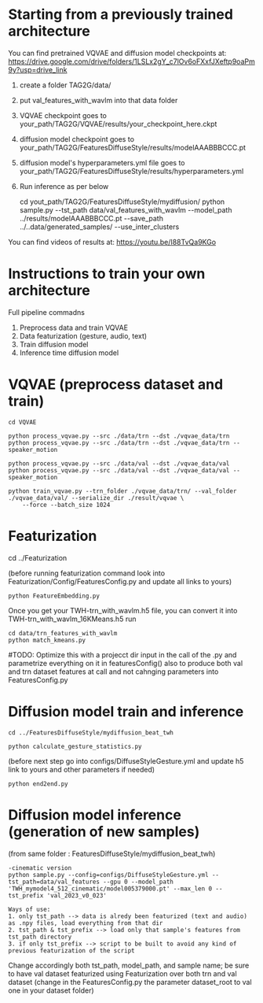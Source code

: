 
# Starting from a previously trained architecture

You can find pretrained VQVAE and diffusion model checkpoints at: https://drive.google.com/drive/folders/1LSLx2gY_c7lOv6oFXxfJXeftp9oaPm9y?usp=drive_link
1. create a folder TAG2G/data/
2. put val_features_with_wavlm into that data folder
3. VQVAE checkpoint goes to your_path/TAG2G/VQVAE/results/your_checkpoint_here.ckpt
4. diffusion model checkpoint goes to your_path/TAG2G/FeaturesDiffuseStyle/results/modelAAABBBCCC.pt 
5. diffusion model's hyperparameters.yml file goes to your_path/TAG2G/FeaturesDiffuseStyle/results/hyperparameters.yml
6. Run inference as per below

    cd yout_path/TAG2G/FeaturesDiffuseStyle/mydiffusion/
    python sample.py --tst_path data/val_features_with_wavlm --model_path ../results/modelAAABBBCCC.pt --save_path ../..data/generated_samples/ --use_inter_clusters

You can find videos of results at: https://youtu.be/I88TvQa9KGo

# Instructions to train your own architecture

Full pipeline commadns
1. Preprocess data and train VQVAE
2. Data featurization (gesture, audio, text)
3. Train diffusion model
4. Inference time diffusion model
   
# VQVAE (preprocess dataset and train)

    cd VQVAE

    python process_vqvae.py --src ./data/trn --dst ./vqvae_data/trn 
    python process_vqvae.py --src ./data/trn --dst ./vqvae_data/trn --speaker_motion
    
    python process_vqvae.py --src ./data/val --dst ./vqvae_data/val 
    python process_vqvae.py --src ./data/val --dst ./vqvae_data/val --speaker_motion
    
    python train_vqvae.py --trn_folder ./vqvae_data/trn/ --val_folder ./vqvae_data/val/ --serialize_dir ./result/vqvae \
        --force --batch_size 1024

# Featurization

cd ../Featurization

(before running featurization command look into Featurization/Config/FeaturesConfig.py and update all links to yours)

    python FeatureEmbedding.py

Once you get your TWH-trn_with_wavlm.h5 file, you can convert it into TWH-trn_with_wavlm_16KMeans.h5 run 

    cd data/trn_features_with_wavlm
    python match_kmeans.py

#TODO: Optimize this with a projecct dir input in the call of the .py and parametrize everything on it in featuresConfig() 
also to produce both val and trn dataset features at call and not cahnging parameters into FeaturesConfig.py

# Diffusion model train and inference

    cd ../FeaturesDiffuseStyle/mydiffusion_beat_twh
    
    python calculate_gesture_statistics.py

(before next step go into configs/DiffuseStyleGesture.yml and update h5 link to yours and other parameters if needed)
    
    python end2end.py


# Diffusion model inference (generation of new samples)

(from same folder : FeaturesDiffuseStyle/mydiffusion_beat_twh)

    -cinematic version
    python sample.py --config=configs/DiffuseStyleGesture.yml --tst_path=data/val_features --gpu 0 --model_path 'TWH_mymodel4_512_cinematic/model005379000.pt' --max_len 0 --tst_prefix 'val_2023_v0_023'
    
    Ways of use:
    1. only tst_path --> data is alredy been featurized (text and audio) as .npy files, load everything from that dir
    2. tst_path & tst_prefix --> load only that sample's features from tst_path directory
    3. if only tst_prefix --> script to be built to avoid any kind of previous featurization of the script

Change accordingly both tst_path, model_path, and sample name; be sure to have val dataset featurized using Featurization over both
trn and val dataset (change in the FeaturesConfig.py the parameter dataset_root to val one in your dataset folder)
